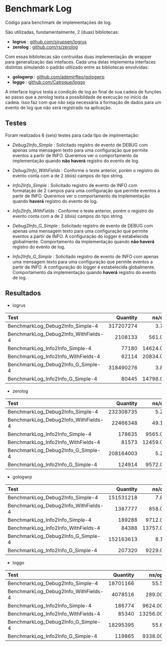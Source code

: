 # Benchmark Log

Código para benchmark de implementações de log.

São utilizadas, fundamentalmente, 2 (duas) bibliotecas:

- **logrus** : [github.com/sirupsen/logrus](https://github.com/sirupsen/logrus)
- **zerolog** : [github.com/rs/zerolog](https://github.com/rs/zerolog)

Com essas bibliotecas são contruídas duas implementação de wrapper para generalização das intefaces. Cada uma delas implementa interfaces distintas simulando o padrão utilizado entre as bibliotecas envolvidas:

- **gologwrp** : [github.com/ademirfteo/gologwrp](https://github.com/ademirfteo/gologwrp)
- **loggo** : [github.com/Catroque/loggo](https://github.com/Catroque/loggo)

A interface *logrus* testa a condição de log ao final de sua cadeia de funções ao passo que a *zerolog* testa a possibildade de execução no início da cadeia. Isso faz com que não seja necessária a formação de dados para um evento de log que não será registrado na aplicação.

## Testes

Foram realizados 6 (seis) testes para cada tipo de implmentação:

- *Debug2Info_Simple* : Solicitado registro de evento de DEBUG com apenas uma mensagem texto para uma configuração que permite eventos a partir de INFO. Queremos ver o comportamento da implementação quando **não haverá** registro do evento de log.

- *Debug2Info_WithFields* : Conforme o teste anterior, porém o registro do evento conta com a de 2 (dois) campos do tipo string.

- *Info2Info_Simple* : Solicitado registro de evento de INFO com formatação de 2 campos para uma configuração que permite eventos a partir de INFO. Queremos ver o comportamento da implementação quando **haverá** registro do evento de log.

- *Info2Info_WithFields* : Conforme o teste anterior, porém o registro do evento conta com a de 2 (dois) campos do tipo string.

- *Debug2Info_G_Simple* : Solicitado registro de evento de DEBUG com apenas uma mensagem texto para uma configuração que permite eventos a partir de INFO. A configuração do logger é estabelecida globalmente. Comportamento da implementação quando **não haverá** registro do evento de log.

- *Info2Info_G_Simple* : Solicitado registro de evento de INFO com apenas uma mensagem texto para uma configuração que permite eventos a partir de INFO. A configuração do logger é estabelecida globalmente. Comportamento da implementação quando **haverá** registro do evento de log.

## Resultados

- logrus

| Test | Quantity | ns/op | Bytes/op | allocs/op |
| :--- | ---: | -----------: | -----------: | ----------------------: |
| BenchmarkLog_Debug2Info_Simple-4     | 317207274 |     3.79 |    0 |  0 |
| BenchmarkLog_Debug2Info_WithFields-4 |   2108133 |   561.00 |  496 |  4 |
| BenchmarkLog_Info2Info_Simple-4      |     77180 | 14624.00 | 1193 | 24 |
| BenchmarkLog_Info2Info_WithFields-4  |     62114 | 20834.00 | 2122 | 32 |
| BenchmarkLog_Debug2Info_G_Simple-4   | 318490276 |     3.86 |    0 |  0 |
| BenchmarkLog_Info2Info_G_Simple-4    |     80445 | 14798.00 | 1193 | 24 |

- zerolog

| Test | Quantity | ns/op | Bytes/op | allocs/op |
| :--- | ---: | -----------: | -----------: | ----------------------: |
| BenchmarkLog_Debug2Info_Simple-4     | 232308735 |     5.25 |  0 | 0 |
| BenchmarkLog_Debug2Info_WithFields-4 |  22466348 |    49.10 |  0 | 0 |
| BenchmarkLog_Info2Info_Simple-4      |    178635 |  9565.00 |  0 | 0 |
| BenchmarkLog_Info2Info_WithFields-4  |     81573 | 12459.00 | 64 | 2 |
| BenchmarkLog_Debug2Info_G_Simple-4   | 208164003 |     5.22 |  0 | 0 |
| BenchmarkLog_Info2Info_G_Simple-4    |    124914 |  9572.00 |  0 | 0 |

- gologwrp

| Test | Quantity | ns/op | Bytes/op | allocs/op |
| :--- | ---: | -----------: | -----------: | ----------------------: |
| BenchmarkLog_Debug2Info_Simple-4     | 151531218 |     7.85 |    0 | 0 |
| BenchmarkLog_Debug2Info_WithFields-4 |   1387777 |   858.00 | 1008 | 6 |
| BenchmarkLog_Info2Info_Simple-4      |    189288 |  9712.00 |    0 | 0 |
| BenchmarkLog_Info2Info_WithFields-4  |     84388 | 13757.00 | 1008 | 6 |
| BenchmarkLog_Debug2Info_G_Simple-4   | 152163613 |     8.14 |    0 | 0 |
| BenchmarkLog_Info2Info_G_Simple-4    |    207320 |  9229.00 |    0 | 0 |

- loggo

| Test | Quantity | ns/op | Bytes/op | allocs/op |
| :--- | ---: | -----------: | -----------: | ----------------------: |
| BenchmarkLog_Debug2Info_Simple-4     | 18701166 |     55.5 |  16 | 1 |
| BenchmarkLog_Debug2Info_WithFields-4 |  4078516 |   289.00 | 352 | 3 |
| BenchmarkLog_Info2Info_Simple-4      |   186774 |  9624.00 |  16 | 1 |
| BenchmarkLog_Info2Info_WithFields-4  |    85340 | 13256.00 | 416 | 5 |
| BenchmarkLog_Debug2Info_G_Simple-4   | 18295395 |     55.6 |  16 | 1 |
| BenchmarkLog_Info2Info_G_Simple-4    |   119865 |  9338.00 |  16 | 1 |

